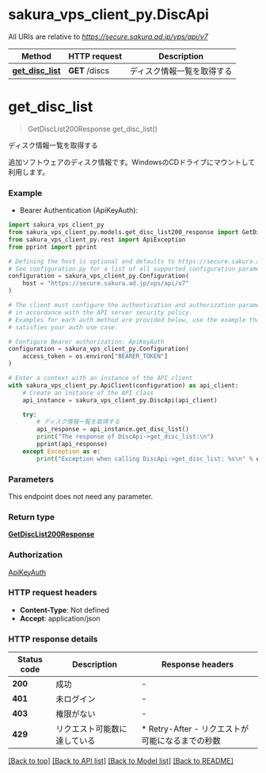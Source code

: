 # sakura_vps_client_py.DiscApi

All URIs are relative to *https://secure.sakura.ad.jp/vps/api/v7*

Method | HTTP request | Description
------------- | ------------- | -------------
[**get_disc_list**](DiscApi.md#get_disc_list) | **GET** /discs | ディスク情報一覧を取得する


# **get_disc_list**
> GetDiscList200Response get_disc_list()

ディスク情報一覧を取得する

追加ソフトウェアのディスク情報です。WindowsのCDドライブにマウントして利用します。

### Example

* Bearer Authentication (ApiKeyAuth):

```python
import sakura_vps_client_py
from sakura_vps_client_py.models.get_disc_list200_response import GetDiscList200Response
from sakura_vps_client_py.rest import ApiException
from pprint import pprint

# Defining the host is optional and defaults to https://secure.sakura.ad.jp/vps/api/v7
# See configuration.py for a list of all supported configuration parameters.
configuration = sakura_vps_client_py.Configuration(
    host = "https://secure.sakura.ad.jp/vps/api/v7"
)

# The client must configure the authentication and authorization parameters
# in accordance with the API server security policy.
# Examples for each auth method are provided below, use the example that
# satisfies your auth use case.

# Configure Bearer authorization: ApiKeyAuth
configuration = sakura_vps_client_py.Configuration(
    access_token = os.environ["BEARER_TOKEN"]
)

# Enter a context with an instance of the API client
with sakura_vps_client_py.ApiClient(configuration) as api_client:
    # Create an instance of the API class
    api_instance = sakura_vps_client_py.DiscApi(api_client)

    try:
        # ディスク情報一覧を取得する
        api_response = api_instance.get_disc_list()
        print("The response of DiscApi->get_disc_list:\n")
        pprint(api_response)
    except Exception as e:
        print("Exception when calling DiscApi->get_disc_list: %s\n" % e)
```



### Parameters

This endpoint does not need any parameter.

### Return type

[**GetDiscList200Response**](GetDiscList200Response.md)

### Authorization

[ApiKeyAuth](../README.md#ApiKeyAuth)

### HTTP request headers

 - **Content-Type**: Not defined
 - **Accept**: application/json

### HTTP response details

| Status code | Description | Response headers |
|-------------|-------------|------------------|
**200** | 成功 |  -  |
**401** | 未ログイン |  -  |
**403** | 権限がない |  -  |
**429** | リクエスト可能数に達している |  * Retry-After - リクエストが可能になるまでの秒数 <br>  |

[[Back to top]](#) [[Back to API list]](../README.md#documentation-for-api-endpoints) [[Back to Model list]](../README.md#documentation-for-models) [[Back to README]](../README.md)

